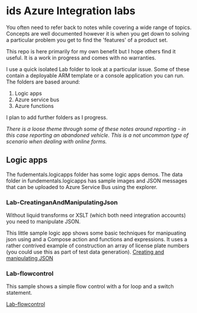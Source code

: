 # ids Azure Integration labs
You often need to refer back to notes while covering a wide range of topics. Concepts are well documented however it is when you get down to solving a particular problem you get to find the 'features' of a product set. 

This repo is here primarily for my own benefit but I hope others find it useful. It is a work in progress and comes with no warranties. 

I use a quick isolated Lab folder to look at a particular issue. Some of these contain a deployable ARM template or a console application you can run. The folders are based around:
1. Logic apps
1. Azure service bus
1. Azure functions

I plan to add further folders as I progress.

_There is a loose theme through some of these notes around reporting - in this case reporting an abandoned vehicle. This is a not uncommon type of scenario when dealing with online forms._

## Logic apps
The fudementals.logicapps folder has some logic apps demos. 
The data folder in fundementals.logicapps has sample images and JSON messages that can be uploaded to Azure Service Bus using the explorer.

### Lab-CreatinganAndManipulatingJson

Without liquid transforms or XSLT (which both need integration accounts) you need to manipulate JSON.

This little sample logic app shows some basic techniques for manipuating json using and a Compose action and functions and expressions. It uses a rather contrived example of construction an array of license plate numbers (you could use this as part of test data generation).
[Creating and manipulating JSON](https://github.com/idsweb/ids-azure-integrationlabs/blob/main/fundementals.logicapps/Lab-CreatinganAndManipulatingJson/Lab-CreatingAndManipualtingJson.md)

### Lab-flowcontrol
This sample shows a simple flow control with a for loop and a switch statement.

[Lab-flowcontrol](https://github.com/idsweb/ids-azure-integrationlabs/blob/main/fundementals.logicapps/Lab-flowcontrol/Lab-flowcontrol.md)